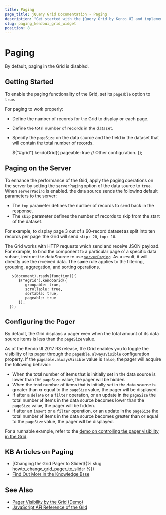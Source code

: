 ```yaml
---
title: Paging
page_title: jQuery Grid Documentation - Paging
description: "Get started with the jQuery Grid by Kendo UI and implement its paging functionality to page the displayed data and learn how to do paging on the server."
slug: paging_kendoui_grid_widget
position: 8
---
```


# Paging

By default, paging in the Grid is disabled.

## Getting Started

To enable the paging functionality of the Grid, set its `pageable` option to `true`.

For paging to work properly:
* Define the number of records for the Grid to display on each page.
* Define the total number of records in the dataset.
* Specify the `pageSize` on the data source and the field in the dataset that will contain the total number of records.

    $("#grid").kendoGrid({
      pageable: true
      // Other configuration.
      });

## Paging on the Server

To enhance the performance of the Grid, apply the paging operations on the server by setting the `serverPaging` option of the data source to `true`. When `serverPaging` is enabled, the data source sends the following default parameters to the server:
* The `top` parameter defines the number of records to send back in the response.
* The `skip` parameter defines the number of records to skip from the start of the dataset.

For example, to display page 3 out of a 60-record dataset as split into ten records per page, the Grid will send `skip: 20`, `top: 10`.

The Grid works with HTTP requests which send and receive JSON payload. For example, to bind the component to a particular page of a specific data subset, instruct the dataSource to use [`serverPaging`](/api/javascript/data/datasource/configuration/serverpaging). As a result, it will directly use the received data. The same rule applies to the filtering, grouping, aggregation, and sorting operations.

       $(document).ready(function(){
          $("#grid").kendoGrid({
             groupable: true,
             scrollable: true,
             sortable: true,
             pageable: true
          });
      });

## Configuring the Pager

By default, the Grid displays a pager even when the total amount of its data source items is less than the `pageSize` value.

As of the Kendo UI 2017 R3 release, the Grid enables you to toggle the visibility of its pager through the `pageable.alwaysVisible` configuration property. If the `pageable.alwaysVisible` value is `false`, the pager will acquire the following behavior:
* When the total number of items that is initially set in the data source is lower than the `pageSize` value, the pager will be hidden.
* When the total number of items that is initially set in the data source is greater than or equal to the `pageSize` value, the pager will be displayed.
* If after a `delete` or a `filter` operation, or an update in the `pageSize` the total number of items in the data source becomes lower than the `pageSize` value, the pager will be hidden.
* If after an `insert` or a `filter` operation, or an update in the `pageSize` the total number of items in the data source becomes greater than or equal to the `pageSize` value, the pager will be displayed.

For a runnable example, refer to the [demo on controlling the pager visibility in the Grid](https://demos.telerik.com/kendo-ui/grid/pager-visibility).

## KB Articles on Paging

* [Changing the Grid Pager to Slider]({% slug howto_change_grid_pager_to_slider %})
* [Find Out More in the Knowledge Base](/knowledge-base)

## See Also

* [Pager Visibility by the Grid (Demo)](https://demos.telerik.com/kendo-ui/grid/pager-visibility)
* [JavaScript API Reference of the Grid](/api/javascript/ui/grid)
